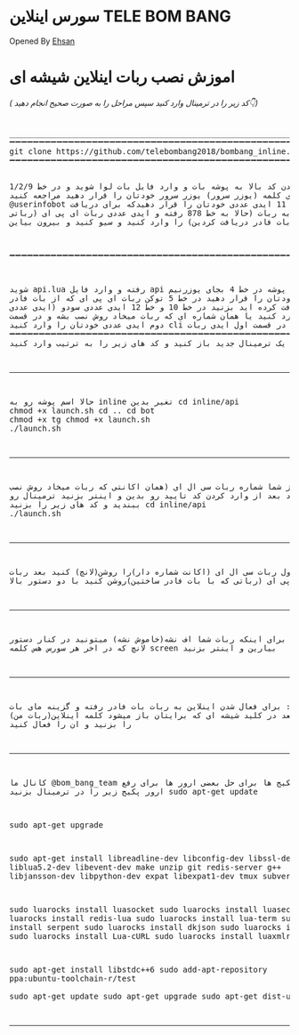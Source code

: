 ﻿# سورس اینلاین TELE BOM BANG
Opened By <a href="https://telegram.me/bom_bang_team">Ehsan</a>


# اموزش نصب ربات اینلاین شیشه ای

<h6>( کد زیر را در ترمینال وارد کنید سپس مراحل را به صورت صحیح انجام دهید👇)</h6>
<pre>
__________________________________________________________________________________
➖➖➖➖➖➖➖➖➖➖➖➖➖➖➖➖➖➖➖➖➖➖➖➖➖➖➖➖➖➖➖➖➖➖➖➖➖➖➖➖➖➖➖➖➖➖➖➖➖➖➖➖➖➖➖➖➖➖➖➖➖➖➖➖➖➖➖➖➖➖➖➖➖➖➖
<span>git clone https://github.com/telebombang2018/bombang_inline.git</span>
➖➖➖➖➖➖➖➖➖➖➖➖➖➖➖➖➖➖➖➖➖➖➖➖➖➖➖➖➖➖➖➖➖➖➖➖➖➖➖➖➖➖➖➖➖➖➖➖➖➖➖➖➖➖➖➖➖➖➖➖➖➖➖➖➖➖➖➖➖➖➖➖➖➖➖

 بعد از زدن کد بالا به پوشه بات و  وارد فایل بات لوا شوید و در خط 1/2/9 به جای کلمه (یوزر سرور) یوزر
 سرور خودتان را قرار دهید
مراجعه کنید @userinfobot و در خط 10 و 11 ایدی عددی خودتان را قرار دهیدکه برای دریافت میتوانید به ربات 
 (حالا به خط 878 رفته و ایدی عددی ربات ای پی ای (رباتی که از بات فادر دریافت کردین)
 را وارد کنید و سیو کنید و بیرون بیاین
 
➖➖➖➖➖➖➖➖➖➖➖➖➖➖➖➖➖➖➖➖➖➖➖➖➖➖➖➖➖➖➖➖➖➖➖➖➖➖➖➖➖➖➖➖➖➖➖➖➖➖➖➖➖➖➖➖➖➖➖➖➖➖➖➖➖➖➖➖➖➖➖➖➖➖➖

  شوید api.lua رفته و وارد فایل api حالا به پوشه 
در خط 4 بجای یوزرنیم یوزر خودتان را قرار دهید
در خط 5 توکن ربات ای پی ای که از بات فادر دریافت کرده اید بزنید
در خط 10 و خط 12 ایدی عددی سودو (ایدی عددی خودتان)را وارد کنید
  یا همان شماره ای که ربات میخاد روش نصب بشه
  و در قسمت دوم ایدی عددی خودتان را وارد کنید cli در خط 162 در قسمت اول ایدی ربات 
➖➖➖➖➖➖➖➖➖➖➖➖➖➖➖➖➖➖➖➖➖➖➖➖➖➖➖➖➖➖➖➖➖➖➖➖➖➖➖➖➖➖➖➖➖➖➖➖➖➖➖➖➖➖➖➖➖➖➖➖➖➖➖➖➖➖➖➖➖➖➖➖➖➖➖
حالا یک ترمینال جدید باز کنید و کد های زیر را به ترتیب وارد کنید
________________________________________________________________________________________________________________________________________
حالا اسم پوشه رو به 
inline
تغیر بدین
<span>cd inline/api</span>
<span>chmod +x launch.sh</span>
<span>cd ..</span>
<span>cd bot</span>
<span>chmod +x tg</span>
<span>chmod +x launch.sh</span>
<span>./launch.sh</span>
________________________________________________________________________________________________________________________________________
 حالا از شما شماره ربات سی ال ای (همان اکانتی که ربات میخاد روش نصب شه)رو میخاد بعد 
 از وارد کردن کد تایید رو بدین و اینتر بزنید ترمینال رو ببندید و کد های زیر را بزنید
<span>cd inline/api</span>
<span>./launch.sh</span>
________________________________________________________________________________________________________________________________________
توجه: اول ربات سی ال ای (اکانت شماره دار)را روشن(لانچ) کنید بعد ربات ای پی ای
(رباتی که با بات فادر ساختین)روشن کنید با دو دستور بالا
________________________________________________________________________________________________________________________________________
توجه: برای اینکه ربات شما اف نشه(خاموش نشه) میتونید در کنار دستور لانچ که در اخر هر سورس هس کلمه
screen
بیارین و اینتر بزنید
________________________________________________________________________________________________________________________________________
توجه: برای فعال شدن اینلاین به ربات بات فادر رفته و 
گزینه مای بات (ربات من)را بزنید بعد در کلید شیشه ای که برایتان باز میشود کلمه اینلاین را بزنید و ان را فعال کنید
________________________________________________________________________________________________________________________________________
کانال ما
@bom_bang_team
لیست پکیج ها برای حل بعضی ارور ها 
برای رفع ارور پکیج زیر را در ترمینال بزنید
sudo apt-get update 
 
sudo apt-get upgrade 
 
sudo apt-get install libreadline-dev libconfig-dev libssl-dev lua5.2 liblua5.2-dev libevent-dev make unzip git redis-server g++ libjansson-dev libpython-dev expat libexpat1-dev tmux subversion

 sudo luarocks install luasocket 
 sudo luarocks install luasec 
 sudo luarocks install redis-lua 
 sudo luarocks install lua-term 
 sudo luarocks install serpent 
 sudo luarocks install dkjson 
 sudo luarocks install lanes 
 sudo luarocks install Lua-cURL 
sudo luarocks install luaxmlrpc 

sudo apt-get install libstdc++6 
sudo add-apt-repository ppa:ubuntu-toolchain-r/test  
sudo apt-get update 
sudo apt-get upgrade 
sudo apt-get dist-upgrade 

****************************************************************************************************************************************
